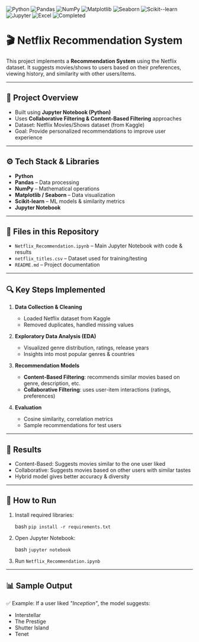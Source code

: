 ![Python](https://img.shields.io/badge/Tool-Python-blue) ![Pandas](https://img.shields.io/badge/Tool-Pandas-lightblue) ![NumPy](https://img.shields.io/badge/Tool-NumPy-orange) ![Matplotlib](https://img.shields.io/badge/Tool-Matplotlib-red) ![Seaborn](https://img.shields.io/badge/Tool-Seaborn-teal) ![Scikit--learn](https://img.shields.io/badge/Tool-Scikit--learn-yellow) ![Jupyter](https://img.shields.io/badge/Tool-Jupyter-orange)  ![Excel](https://img.shields.io/badge/Data-Excel-green)  ![Completed](https://img.shields.io/badge/Status-Completed-success)



# 🎬 Netflix Recommendation System

This project implements a **Recommendation System** using the Netflix dataset.
It suggests movies/shows to users based on their preferences, viewing history, and similarity with other users/items.

---

## 📌 Project Overview

* Built using **Jupyter Notebook (Python)**
* Uses **Collaborative Filtering & Content-Based Filtering** approaches
* Dataset: Netflix Movies/Shows dataset (from Kaggle)
* Goal: Provide personalized recommendations to improve user experience

---

## ⚙️ Tech Stack & Libraries

* **Python**
* **Pandas** – Data processing
* **NumPy** – Mathematical operations
* **Matplotlib / Seaborn** – Data visualization
* **Scikit-learn** – ML models & similarity metrics
* **Jupyter Notebook**

---

## 📂 Files in this Repository

* `Netflix_Recommendation.ipynb` – Main Jupyter Notebook with code & results
* `netflix_titles.csv` – Dataset used for training/testing
* `README.md` – Project documentation

---

## 🔍 Key Steps Implemented

1. **Data Collection & Cleaning**

   * Loaded Netflix dataset from Kaggle
   * Removed duplicates, handled missing values

2. **Exploratory Data Analysis (EDA)**

   * Visualized genre distribution, ratings, release years
   * Insights into most popular genres & countries

3. **Recommendation Models**

   * **Content-Based Filtering**: recommends similar movies based on genre, description, etc.
   * **Collaborative Filtering**: uses user-item interactions (ratings, preferences)

4. **Evaluation**

   * Cosine similarity, correlation metrics
   * Sample recommendations for test users

---

## 🎯 Results

* Content-Based: Suggests movies similar to the one user liked
* Collaborative: Suggests movies based on other users with similar tastes
* Hybrid model gives better accuracy & diversity

---

## 🚀 How to Run

   
1. Install required libraries:

     bash
   `pip install -r requirements.txt`

2. Open Jupyter Notebook:

     bash
   `jupyter notebook`
   
3. Run `Netflix_Recommendation.ipynb`

---

## 📊 Sample Output

✅ Example: If a user liked *"Inception"*, the model suggests:

* Interstellar
* The Prestige
* Shutter Island
* Tenet

